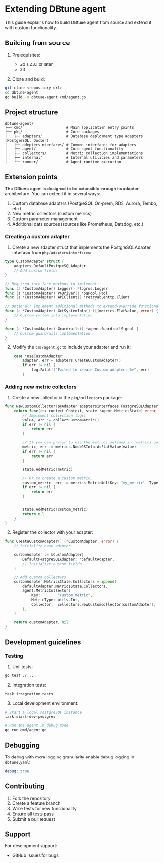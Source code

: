 # Extending DBtune agent

This guide explains how to build DBtune agent from source and extend it with custom functionality.

## Building from source

1. Prerequisites:

   - Go 1.23.1 or later
   - Git

2. Clone and build:

```bash
git clone <repository-url>
cd dbtune-agent
go build -o dbtune-agent cmd/agent.go
```

## Project structure

```
dbtune-agent/
├── cmd/                    # Main application entry points
├── pkg/                    # Core packages
│   ├── adapters/           # Database deployment type adapters (PostgreSQL, Docker)
│   ├── adeptersinterfaces/ # Common interfaces for adapters
│   ├── agent/              # Core agent functionality
│   ├── collectors/         # Metric collection implementations
│   ├── internal/           # Internal utilities and parameters
│   └── runner/             # Agent runtime execution
```

## Extension points

The DBtune agent is designed to be extensible through its adapter architecture. You can extend it in several ways:

1. Custom database adapters (PostgreSQL On-prem, RDS, Aurora, Tembo, etc.)
2. New metric collectors (custom metrics)
3. Custom parameter management
4. Additional data sources (sources like Prometheus, Datadog, etc.)

### Creating a custom adapter

1. Create a new adapter struct that implements the PostgreSQLAdapter interface from `pkg/adeptersinterfaces`:

```go
type CustomAdapter struct {
    adapters.DefaultPostgreSQLAdapter
    // Add custom fields
}

// Required interface methods to implement:
func (a *CustomAdapter) Logger() *logrus.Logger
func (a *CustomAdapter) PGDriver() *pgPool.Pool
func (a *CustomAdapter) APIClient() *retryablehttp.Client

// Optional: Implement additional methods to extend/override functionality
func (a *CustomAdapter) GetSystemInfo() ([]metrics.FlatValue, error) {
    // Custom system info implementation
}

func (a *CustomAdapter) Guardrails() *agent.GuardrailSignal {
    // Custom guardrails implementation
}
```

2. Modify the `cmd/agent.go` to include your adapter and run it:

```go
    case *useCustomAdapter:
        adapter, err = adapters.CreateCustomAdapter()
        if err != nil {
            log.Fatalf("Failed to create Custom adapter: %v", err)
        }
```

### Adding new metric collectors

1. Create a new collector in the `pkg/collectors` package:

```go
func NewCustomCollector(pgAdapter adeptersinterfaces.PostgreSQLAdapter) func(ctx context.Context, state *agent.MetricsState) error {
    return func(ctx context.Context, state *agent.MetricsState) error {
        // Implement collection logic
        value, err := collectCustomMetric()
        if err != nil {
            return err
        }

        // If you can prefer to use the metrics defined in `metrics.go`
        metric, err := metrics.NodeOSInfo.AsFlatValue(value)
        if err != nil {
            return err
        }

        state.AddMetric(metric)

        // Or to create a custom metric,
        custom_metric, err := metrics.MetricDef{Key: "my_metric", Type: metrics.Int}.AsFlatValue(value)
        if err != nil {
            return err
        }


        state.AddMetric(custom_metric)
        return nil
    }
}
```

2. Register the collector with your adapter:

```go
func CreateCustomAdapter() (*CustomAdapter, error) {
    // Initialize base adapter...

    customAdapter := &CustomAdapter{
        DefaultPostgreSQLAdapter: *defaultAdapter,
        // Initialize custom fields...
    }

    // Add custom collectors
    customAdapter.MetricsState.Collectors = append(
        defaultAdapter.MetricsState.Collectors,
        agent.MetricCollector{
            Key:        "custom_metric",
            MetricType: utils.Int,
            Collector:  collectors.NewCustomCollector(customAdapter),
        },
    )

    return customAdapter, nil
}
```

## Development guidelines

### Testing

1. Unit tests:

```bash
go test ./...
```

2. Integration tests:

```bash
task integration-tests
```

3. Local development environment:

```bash
# Start a local PostgreSQL instance
task start-dev-postgres

# Run the agent in debug mode
go run cmd/agent.go
```

## Debugging

To debug with more logging granularity enable debug logging in `dbtune.yaml`:

```yaml
debug: true
```

## Contributing

1. Fork the repository
2. Create a feature branch
3. Write tests for new functionality
4. Ensure all tests pass
5. Submit a pull request

## Support

For development support:

- GitHub Issues for bugs
